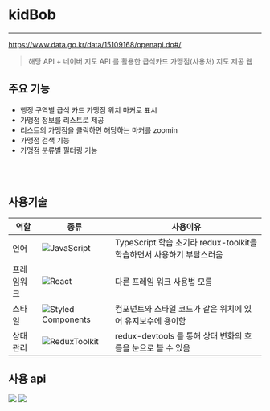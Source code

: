 # kidBob

---

https://www.data.go.kr/data/15109168/openapi.do#/

> 해당 API + 네이버 지도 API 를 활용한 급식카드 가맹점(사용처) 지도 제공 웹

## 주요 기능

- 행정 구역별 급식 카드 가맹점 위치 마커로 표시
- 가맹점 정보를 리스트로 제공
- 리스트의 가맹점을 클릭하면 해당하는 마커를 zoomin
- 가맹점 검색 기능
- 가맹점 분류별 필터링 기능

<br><br>

## 사용기술

| 역할 | 종류 | 사용이유 |
| --- | --- | -- | 
| 언어 | ![JavaScript](https://img.shields.io/badge/javascript-f7df1e?style=for-the-badge&logo=javascript&logoColor=black) | TypeScript 학습 초기라 redux-toolkit을 학습하면서 사용하기 부담스러움 |
| 프레임워크 | ![React](https://img.shields.io/badge/react-61DAFB?style=for-the-badge&logo=react&logoColor=black) | 다른 프레임 워크 사용법 모름 |
| 스타일 | ![Styled Components](https://img.shields.io/badge/styledcomponents-DB7093?style=for-the-badge&logo=styledcomponents&logoColor=white) | 컴포넌트와 스타일 코드가 같은 위치에 있어 유지보수에 용이함 |
| 상태관리 | ![ReduxToolkit](https://img.shields.io/badge/reduxToolkit-764ABC?style=for-the-badge&logo=Redux&logoColor=white) | redux-devtools 를 통해 상태 변화의 흐름을 눈으로 볼 수 있음 |


## 사용 api

<img src="https://img.shields.io/badge/공공데이터-1A5EBD">
<img src="https://img.shields.io/badge/네이버지도 api-03C75A">
